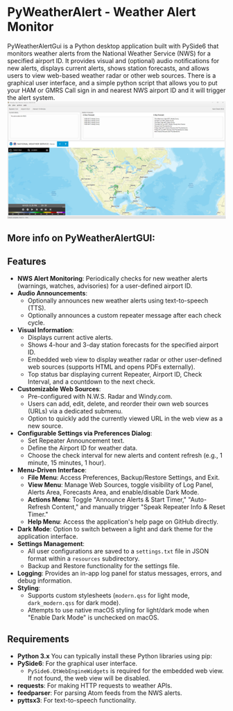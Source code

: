 # PyWeatherAlert - Weather Alert Monitor

PyWeatherAlertGui is a Python desktop application built with PySide6 that monitors weather alerts from the National Weather Service (NWS) for a specified airport ID. It provides visual and (optional) audio notifications for new alerts, displays current alerts, shows station forecasts, and allows users to view web-based weather radar or other web sources.
There is a graphical user interface, and a simple python script that allows you to put your HAM or GMRS Call sign in and nearest NWS airport ID and it will trigger the alert system.
<a href="https://github.com/nicarley/PythonWeatherAlerts/blob/master/resources/pyweather.png?raw=true">
<img src="https://github.com/nicarley/PythonWeatherAlerts/blob/master/resources/pyweather.png?raw=true" width="800px" />
</a>

## More info on PyWeatherAlertGUI:
## Features

-   **NWS Alert Monitoring**: Periodically checks for new weather alerts (warnings, watches, advisories) for a user-defined airport ID.
-   **Audio Announcements**:
    -   Optionally announces new weather alerts using text-to-speech (TTS).
    -   Optionally announces a custom repeater message after each check cycle.
-   **Visual Information**:
    -   Displays current active alerts.
    -   Shows 4-hour and 3-day station forecasts for the specified airport ID.
    -   Embedded web view to display weather radar or other user-defined web sources (supports HTML and opens PDFs externally).
    -   Top status bar displaying current Repeater, Airport ID, Check Interval, and a countdown to the next check.
-   **Customizable Web Sources**:
    -   Pre-configured with N.W.S. Radar and Windy.com.
    -   Users can add, edit, delete, and reorder their own web sources (URLs) via a dedicated submenu.
    -   Option to quickly add the currently viewed URL in the web view as a new source.
-   **Configurable Settings via Preferences Dialog**:
    -   Set Repeater Announcement text.
    -   Define the Airport ID for weather data.
    -   Choose the check interval for new alerts and content refresh (e.g., 1 minute, 15 minutes, 1 hour).
-   **Menu-Driven Interface**:
    -   **File Menu**: Access Preferences, Backup/Restore Settings, and Exit.
    -   **View Menu**: Manage Web Sources, toggle visibility of Log Panel, Alerts Area, Forecasts Area, and enable/disable Dark Mode.
    -   **Actions Menu**: Toggle "Announce Alerts & Start Timer," "Auto-Refresh Content," and manually trigger "Speak Repeater Info & Reset Timer."
    -   **Help Menu**: Access the application's help page on GitHub directly.
-   **Dark Mode**: Option to switch between a light and dark theme for the application interface.
-   **Settings Management**:
    -   All user configurations are saved to a `settings.txt` file in JSON format within a `resources` subdirectory.
    -   Backup and Restore functionality for the settings file.
-   **Logging**: Provides an in-app log panel for status messages, errors, and debug information.
-   **Styling**:
    -   Supports custom stylesheets (`modern.qss` for light mode, `dark_modern.qss` for dark mode).
    -   Attempts to use native macOS styling for light/dark mode when "Enable Dark Mode" is unchecked on macOS.

## Requirements

-   **Python 3.x**
You can typically install these Python libraries using pip:
-   **PySide6**: For the graphical user interface.
    -   `PySide6.QtWebEngineWidgets` is required for the embedded web view. If not found, the web view will be disabled.
-   **requests**: For making HTTP requests to weather APIs.
-   **feedparser**: For parsing Atom feeds from the NWS alerts.
-   **pyttsx3**: For text-to-speech functionality.

